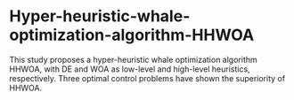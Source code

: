 # Hyper-heuristic-whale-optimization-algorithm-HHWOA
This study proposes a hyper-heuristic whale optimization algorithm HHWOA, with DE and WOA as low-level and high-level heuristics, respectively. Three optimal control problems have shown the superiority of HHWOA.
